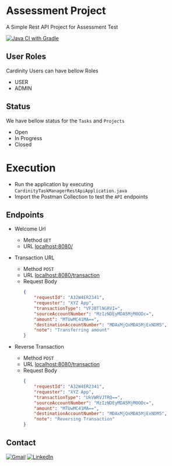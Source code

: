 # Assessment Project
A Simple Rest API Project for Assessment Test

[![Java CI with Gradle](https://github.com/brain-station-23/customer/actions/workflows/gradle.yml/badge.svg)](https://github.com/brain-station-23/customer/actions/workflows/gradle.yml)

## User Roles
Cardinity Users can have bellow Roles
* USER
* ADMIN

## Status
We have bellow status for the `Tasks` and `Projects`
* Open
* In Progress
* Closed

# Execution
* Run the application by executing `CardinityTaskManagerRestApiApplication.java`
* Import the Postman Collection to test the `API` endpoints


## Endpoints

* Welcome Url
    - Method `GET`
    - URL [localhost:8080/]()

* Transaction URL
    - Method `POST`
    - URL [localhost:8080/transaction]()
    - Request Body
        ```json
        {
            "requestId": "A32W4ER2341",
            "requester": "XYZ App",
            "transactionType": "VFJBTlNGRVI=",
            "sourceAccountNumber": "MzIzNDEyMDA5MjM0ODc=",
            "amount": "MTUwMC41MA==",
            "destinationAccountNumber": "MDAxMjQxMDA5MjExNDM5",
            "note": "Transferring amount"
        }
        ```
* Reverse Transaction
  - Method `POST`
  - URL [localhost:8080/transaction]()
  - Request Body
      ```json
      {
          "requestId": "A32W4ER2341",
          "requester": "XYZ App",
          "transactionType": "UkVWRVJTRQ==",
          "sourceAccountNumber": "MzIzNDEyMDA5MjM0ODc=",
          "amount": "MTUwMC41MA==",
          "destinationAccountNumber": "MDAxMjQxMDA5MjExNDM5",
          "note": "Reversing Transaction"
      }
      ```
    
## Contact

[![Gmail][gmail-shield]][email-address]
[![LinkedIn][linkedin-shield]][linkedin-url]

<!-- MARKDOWN LINKS & IMAGES -->
<!-- https://www.markdownguide.org/basic-syntax/#reference-style-links -->
[linkedin-shield]: https://img.shields.io/badge/-LinkedIn-black.svg?style=for-the-badge&logo=linkedin&colorB=555
[linkedin-url]: https://www.linkedin.com/in/dipanjalmaitra/
[gmail-shield]: https://img.shields.io/badge/Gmail-D14836?style=for-the-badge&logo=gmail&logoColor=white
[email-address]: dipanjalmaitra@gmail.com